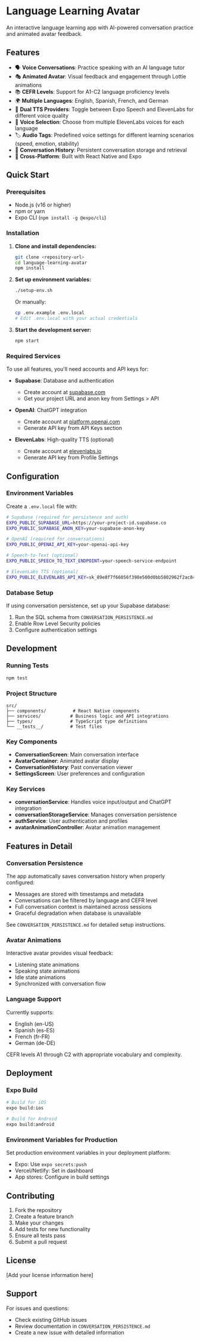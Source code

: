 # Language Learning Avatar

An interactive language learning app with AI-powered conversation practice and animated avatar feedback.

## Features

- 🗣️ **Voice Conversations**: Practice speaking with an AI language tutor
- 🎭 **Animated Avatar**: Visual feedback and engagement through Lottie animations
- 📚 **CEFR Levels**: Support for A1-C2 language proficiency levels
- 🌍 **Multiple Languages**: English, Spanish, French, and German
- 🎵 **Dual TTS Providers**: Toggle between Expo Speech and ElevenLabs for different voice quality
- 🎤 **Voice Selection**: Choose from multiple ElevenLabs voices for each language
- 🏷️ **Audio Tags**: Predefined voice settings for different learning scenarios (speed, emotion, stability)
- 💾 **Conversation History**: Persistent conversation storage and retrieval
- 📱 **Cross-Platform**: Built with React Native and Expo

## Quick Start

### Prerequisites

- Node.js (v16 or higher)
- npm or yarn
- Expo CLI (`npm install -g @expo/cli`)

### Installation

1. **Clone and install dependencies:**
   ```bash
   git clone <repository-url>
   cd language-learning-avatar
   npm install
   ```

2. **Set up environment variables:**
   ```bash
   ./setup-env.sh
   ```
   
   Or manually:
   ```bash
   cp .env.example .env.local
   # Edit .env.local with your actual credentials
   ```

3. **Start the development server:**
   ```bash
   npm start
   ```

### Required Services

To use all features, you'll need accounts and API keys for:

- **Supabase**: Database and authentication
  - Create account at [supabase.com](https://supabase.com)
  - Get your project URL and anon key from Settings > API
  
- **OpenAI**: ChatGPT integration
  - Create account at [platform.openai.com](https://platform.openai.com)
  - Generate API key from API Keys section

- **ElevenLabs**: High-quality TTS (optional)
  - Create account at [elevenlabs.io](https://elevenlabs.io)
  - Generate API key from Profile Settings

## Configuration

### Environment Variables

Create a `.env.local` file with:

```bash
# Supabase (required for persistence and auth)
EXPO_PUBLIC_SUPABASE_URL=https://your-project-id.supabase.co
EXPO_PUBLIC_SUPABASE_ANON_KEY=your-supabase-anon-key

# OpenAI (required for conversations)
EXPO_PUBLIC_OPENAI_API_KEY=your-openai-api-key

# Speech-to-Text (optional)
EXPO_PUBLIC_SPEECH_TO_TEXT_ENDPOINT=your-speech-service-endpoint

# ElevenLabs TTS (optional)
EXPO_PUBLIC_ELEVENLABS_API_KEY=sk_89e8f7f66056f398e500d0bb5802962f2ac84b95e5cf5927
```

### Database Setup

If using conversation persistence, set up your Supabase database:

1. Run the SQL schema from `CONVERSATION_PERSISTENCE.md`
2. Enable Row Level Security policies
3. Configure authentication settings

## Development

### Running Tests

```bash
npm test
```

### Project Structure

```
src/
├── components/          # React Native components
├── services/           # Business logic and API integrations
├── types/              # TypeScript type definitions
└── __tests__/          # Test files
```

### Key Components

- **ConversationScreen**: Main conversation interface
- **AvatarContainer**: Animated avatar display
- **ConversationHistory**: Past conversation viewer
- **SettingsScreen**: User preferences and configuration

### Key Services

- **conversationService**: Handles voice input/output and ChatGPT integration
- **conversationStorageService**: Manages conversation persistence
- **authService**: User authentication and profiles
- **avatarAnimationController**: Avatar animation management

## Features in Detail

### Conversation Persistence

The app automatically saves conversation history when properly configured:

- Messages are stored with timestamps and metadata
- Conversations can be filtered by language and CEFR level
- Full conversation context is maintained across sessions
- Graceful degradation when database is unavailable

See `CONVERSATION_PERSISTENCE.md` for detailed setup instructions.

### Avatar Animations

Interactive avatar provides visual feedback:

- Listening state animations
- Speaking state animations
- Idle state animations
- Synchronized with conversation flow

### Language Support

Currently supports:
- English (en-US)
- Spanish (es-ES)
- French (fr-FR)
- German (de-DE)

CEFR levels A1 through C2 with appropriate vocabulary and complexity.

## Deployment

### Expo Build

```bash
# Build for iOS
expo build:ios

# Build for Android
expo build:android
```

### Environment Variables for Production

Set production environment variables in your deployment platform:
- Expo: Use `expo secrets:push`
- Vercel/Netlify: Set in dashboard
- App stores: Configure in build settings

## Contributing

1. Fork the repository
2. Create a feature branch
3. Make your changes
4. Add tests for new functionality
5. Ensure all tests pass
6. Submit a pull request

## License

[Add your license information here]

## Support

For issues and questions:
- Check existing GitHub issues
- Review documentation in `CONVERSATION_PERSISTENCE.md`
- Create a new issue with detailed information